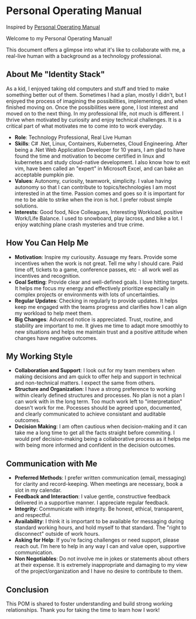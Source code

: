 # Personal Operating Manual

Inspired by [Personal Operating Manual](https://trainingportal.linuxfoundation.org/learn/course/remote-work-at-scale-lfc114/self-as-instrument/helping-others-help-you)


Welcome to my Personal Operating Manual! 

This document offers a glimpse into what it's like to collaborate with me, a real-live human with a background as a technology professional.

## About Me "Identity Stack"

As a kid, I enjoyed taking old computers and stuff and tried to make something better out of them. Sometimes I had a plan, mostly I didn't, but I enjoyed the process of imagining the possibilities, implementing, and when finished moving on. Once the possibilities were gone, I lost interest and moved on to the next thing. In my professional life, not much is different. I thrive when motivated by curiosity and enjoy technical challenges. It is a critical part of what motivates me to come into to work everyday.


- **Role**: Technology Professional, Real Live Human
- **Skills**: C# .Net, Linux, Containers, Kubernetes, Cloud Engineering. After being a .Net Web Application Developer for 10 years, I am glad to have found the time and motivation to become certified in linux and kubernetes and study cloud-native development. I also know how to exit vim, have been called an "expert" in Microsoft Excel, and can bake an acceptable pumpkin pie.
- **Values**: Autonomy, curiosity, teamwork, simplicity. I value having autonomy so that I can contribute to topics/technologies I am most interested in at the time. Passion comes and goes so it is important for me to be able to strike when the iron is hot. I prefer robust simple solutions.
- **Interests**: Good food, Nice Colleagues, Interesting Workload, positive Work/Life Balance. I used to snowboard, play lacross, and bike a lot. I enjoy watching plane crash mysteries and true crime.

## How You Can Help Me

- **Motivation**: Inspire my curiousity. Assuage my fears. Provide some incentives when the work is not great. Tell me why I should care. Paid time off, tickets to a game, conference passes, etc - all work well as incentives and recognition.
- **Goal Setting**: Provide clear and well-defined goals. I love hitting targets. It helps me focus my energy and effectively prioritize especially in complex projects or environments with lots of uncertainties. 
- **Regular Updates**: Checking in regularly to provide updates. It helps keep me engaged with the teams progress and clarifies how I can align my workload to help meet them.
- **Big Changes**: Advanced notice is appreciated. Trust, routine, and stability are important to me. It gives me time to adapt more smoothly to new situations and helps me maintain trust and a positive attitude when changes have negative outcomes.

## My Working Style

- **Collaboration and Support**: I look out for my team members when making decisions and am quick to offer help and support in technical and non-technical matters. I expect the same from others.
- **Structure and Organization**: I have a strong preference to working within clearly defined structures and processes. No plan is not a plan I can work with in the long term. Too much work left to "interpretation" doesn't work for me. Pocesses should be agreed upon, documented, and clearly communicated to achieve consistant and auditable outcomes.
- **Decision Making**: I am often cautious when decision-making and it can take me a long time to get all the facts straight before commiting. I would pref decision-making being a collaborative process as it helps me with being more informed and confident in the decision outcomes.

## Communication with Me

- **Preferred Methods**: I prefer written communication (email, messaging) for clarity and record-keeping. When meetings are necessary, book a slot in my calendar.
- **Feedback and Interaction**: I value gentle, constructive feedback delivered in a supportive manner. I appreciate regular feedback.
- **Integrity**: Communicate with integrity. Be honest, ethical, transparent, and respectful.
- **Availability**: I think it is important to be available for messaging during standard working hours, and hold myself to that standard. The "right to disconnect" outside of work hours.
- **Asking for Help**: If you’re facing challenges or need support, please reach out. I’m here to help in any way I can and value open, supportive communication.
- **Non Negotiables**: Do not involve me in jokes or statements about others at their expense. It is extremely inappropriate and damaging to my view of the project/organization and I have no desire to contribute to them.

## Conclusion

This POM is shared to foster understanding and build strong working relationships. Thank you for taking the time to learn how I work!

